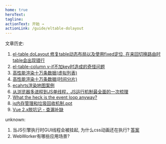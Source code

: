 ```yaml
---
home: true
heroText: 
tagline: 
actionText: 开始 →
actionLink: /guide/eltable-dolayout
---
```


文章历史:

1. [el-table doLayout 修复table动态布局以及使用fixed定位, 在来回切换路由时table会出现错行](/guide/eltable-dolayout)
2. [el-table-column v-if不加key时造成的奇怪问题](/guide/vif-key)
3. [高性能渲染十万条数据(虚拟列表)](https://github.com/chenqf/frontEndBlog/issues/16)
4. [高性能渲染十万条数据(时间分片)](https://github.com/chenqf/frontEndBlog/issues/15)
5. [ecahrts渲染地图案例](/guide/echarts-map)
6. [从浏览器多进程到JS单线程，JS运行机制最全面的一次梳理](https://segmentfault.com/a/1190000012925872)
7. [What the heck is the event loop anyway?](http://latentflip.com/what-is-the-event-loop-anyway)
8. [js内存管理和垃圾回收机制.ppt](https://docs.qq.com/slide/DY1B1YkJJaXNUc2Nt)
9. [Vue 2.x脱坑记 - 查漏补缺](https://juejin.cn/post/6844903509331181575)

unknown:
1. 当JS引擎执行时GUI线程会被挂起, 为什么css动画还在执行?  [答案](/guide/css-animation-vs-js-animation)
2. WebWorker有哪些应用场景?
